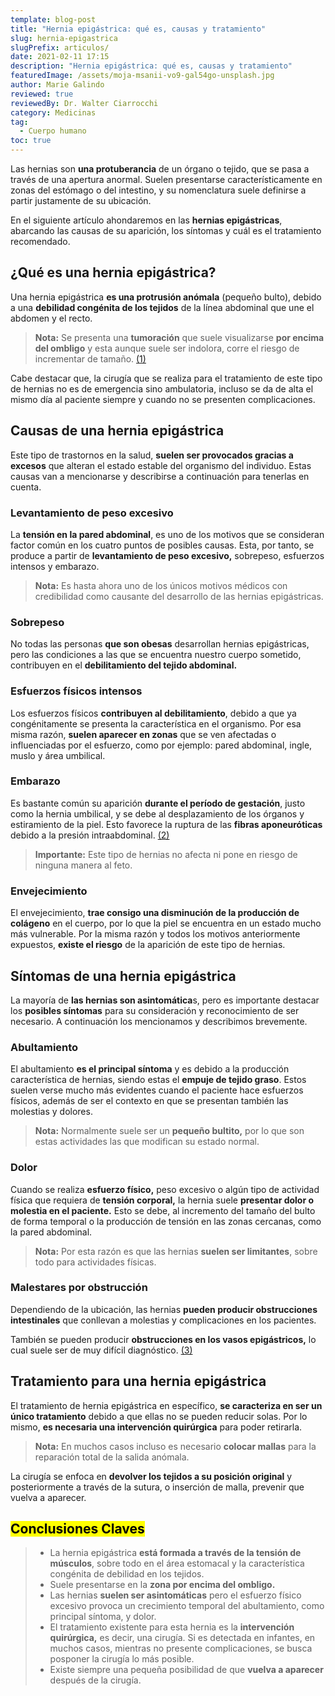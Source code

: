 ```yaml
---
template: blog-post
title: "Hernia epigástrica: qué es, causas y tratamiento"
slug: hernia-epigastrica
slugPrefix: articulos/
date: 2021-02-11 17:15
description: "Hernia epigástrica: qué es, causas y tratamiento"
featuredImage: /assets/moja-msanii-vo9-gal54go-unsplash.jpg
author: Marie Galindo
reviewed: true
reviewedBy: Dr. Walter Ciarrocchi
category: Medicinas
tag:
  - Cuerpo humano
toc: true
---
```

<!--StartFragment-->

Las hernias son **una protuberancia** de un órgano o tejido, que se pasa a través de una apertura anormal. Suelen presentarse característicamente en zonas del estómago o del intestino, y su nomenclatura suele definirse a partir justamente de su ubicación.

En el siguiente artículo ahondaremos en las **hernias epigástricas**, abarcando las causas de su aparición, los síntomas y cuál es el tratamiento recomendado.

## ¿Qué es una hernia epigástrica?

Una hernia epigástrica **es una protrusión anómala** (pequeño bulto), debido a una **debilidad congénita de los tejidos** de la línea abdominal que une el abdomen y el recto.

> **Nota:** Se presenta una **tumoración** que suele visualizarse **por encima del ombligo** y esta aunque suele ser indolora, corre el riesgo de incrementar de tamaño. [(1)](http://www.medynet.com/usuarios/jraguilar/Manual%20de%20urgencias%20y%20Emergencias/hernia.pdf)

Cabe destacar que, la cirugía que se realiza para el tratamiento de este tipo de hernias no es de emergencia sino ambulatoria, incluso se da de alta el mismo día al paciente siempre y cuando no se presenten complicaciones.

## Causas de una hernia epigástrica

Este tipo de trastornos en la salud, **suelen ser provocados gracias a excesos** que alteran el estado estable del organismo del individuo. Estas causas van a mencionarse y describirse a continuación para tenerlas en cuenta.

### Levantamiento de peso excesivo

La **tensión en la pared abdominal**, es uno de los motivos que se consideran factor común en los cuatro puntos de posibles causas. Esta, por tanto, se produce a partir de **levantamiento de peso excesivo,** sobrepeso, esfuerzos intensos y embarazo.

> **Nota:** Es hasta ahora uno de los únicos motivos médicos con credibilidad como causante del desarrollo de las hernias epigástricas.

### Sobrepeso

No todas las personas **que son obesas** desarrollan hernias epigástricas, pero las condiciones a las que se encuentra nuestro cuerpo sometido, contribuyen en el **debilitamiento del tejido abdominal.**

### Esfuerzos físicos intensos

Los esfuerzos físicos **contribuyen al debilitamiento**, debido a que ya congénitamente se presenta la característica en el organismo. Por esa misma razón, **suelen aparecer en zonas** que se ven afectadas o influenciadas por el esfuerzo, como por ejemplo: pared abdominal, ingle, muslo y área umbilical.

### Embarazo

Es bastante común su aparición **durante el período de gestación**, justo como la hernia umbilical, y se debe al desplazamiento de los órganos y estiramiento de la piel. Esto favorece la ruptura de las **fibras aponeuróticas** debido a la presión intraabdominal. [(2)](https://www.fisterra.com/guias-clinicas/hernia-epigastrica-diastasis-rectos/)

> **Importante:** Este tipo de hernias no afecta ni pone en riesgo de ninguna manera al feto.

### Envejecimiento

El envejecimiento, **trae consigo una disminución de la producción de colágeno** en el cuerpo, por lo que la piel se encuentra en un estado mucho más vulnerable. Por la misma razón y todos los motivos anteriormente expuestos, **existe el riesgo** de la aparición de este tipo de hernias.

## Síntomas de una hernia epigástrica

La mayoría de **las hernias son asintomática**s, pero es importante destacar los **posibles síntomas** para su consideración y reconocimiento de ser necesario. A continuación los mencionamos y describimos brevemente.

### Abultamiento

El abultamiento **es el principal síntoma** y es debido a la producción característica de hernias, siendo estas el **empuje de tejido graso**. Estos suelen verse mucho más evidentes cuando el paciente hace esfuerzos físicos, además de ser el contexto en que se presentan también las molestias y dolores.

> **Nota:** Normalmente suele ser un **pequeño bultito,** por lo que son estas actividades las que modifican su estado normal.

### Dolor

Cuando se realiza **esfuerzo físico,** peso excesivo o algún tipo de actividad física que requiera de **tensión corporal,** la hernia suele **presentar dolor o molestia en el paciente.** Esto se debe, al incremento del tamaño del bulto de forma temporal o la producción de tensión en las zonas cercanas, como la pared abdominal.

> **Nota:** Por esta razón es que las hernias **suelen ser limitantes**, sobre todo para actividades físicas.

### Malestares por obstrucción

Dependiendo de la ubicación, las hernias **pueden producir obstrucciones intestinales** que conllevan a molestias y complicaciones en los pacientes.

También se pueden producir **obstrucciones en los vasos epigástricos,** lo cual suele ser de muy difícil diagnóstico. [(3)](https://scielo.conicyt.cl/scielo.php?script=sci_arttext&pid=S0718-40262018000100075)

## Tratamiento para una hernia epigástrica

El tratamiento de hernia epigástrica en específico, **se caracteriza en ser un único tratamiento** debido a que ellas no se pueden reducir solas. Por lo mismo, **es necesaria una intervención quirúrgica** para poder retirarla.

> **Nota:** En muchos casos incluso es necesario **colocar mallas** para la reparación total de la salida anómala.

La cirugía se enfoca en **devolver los tejidos a su posición original** y posteriormente a través de la sutura, o inserción de malla, prevenir que vuelva a aparecer.

## <mark>Conclusiones Claves</mark>

> * La hernia epigástrica **está formada a través de la tensión de músculos**, sobre todo en el área estomacal y la característica congénita de debilidad en los tejidos.
> * Suele presentarse en la **zona por encima del ombligo.** 
> * Las hernias **suelen ser asintomáticas** pero el esfuerzo físico excesivo provoca un crecimiento temporal del abultamiento, como principal síntoma, y dolor.
> * El tratamiento existente para esta hernia es la **intervención quirúrgica,** es decir, una cirugía. Si es detectada en infantes, en muchos casos, mientras no presente complicaciones, se busca posponer la cirugía lo más posible.
> * Existe siempre una pequeña posibilidad de que **vuelva a aparecer** después de la cirugía.

<!--EndFragment-->